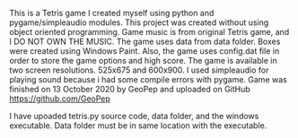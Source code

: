 This is a Tetris game I created myself using python and pygame/simpleaudio modules.
This project was created without using object oriented programming.
Game music is from original Tetris game, and I DO NOT OWN THE MUSIC.
The game uses data from data folder. Boxes were created using Windows Paint.
Also, the game uses config.dat file in order to store the game options and high score.
The game is available in two screen resolutions. 525x675 and 600x900.
I used simpleaudio for playing sound because i had some compile errors with pygame.
Game was finished on 13 October 2020 by GeoPep and uploaded on GitHub https://github.com/GeoPep

I have upoaded tetris.py source code, data folder, and the windows executable.
Data folder must be in same location with the executable.
